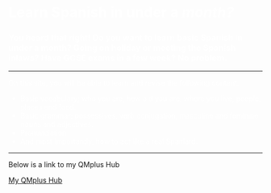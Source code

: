 <font color="white">
  <h1 style="color:white">Learn Spanish in under a <em>month?</em></h1>
<h3 style="color:white"> You heard that right! Do you want to learn basic Spanish in under a month? Going on holiday or meeting the Spanish inlaws? Have GCSE exams in a few week? No problem. </h3>
<hr>

<p style="color:white"> On this site, you will be able to learn and revise the following content. </p> 
<ul style="color:white"> <li> Basic vocabulary; who you are, how old you are, where you live, people, places and food. </li>
<li> Basic grammar; possessives, verb conjugation, masculine and feminine nouns and adjectives. </li> 
<li> Pronunciation </li>
<li> And most importantly, how to act like a real Spaniard. </li></ul> </font>

<hr> 
<p> Below is a link to my QMplus Hub </p>
</div>
<a href="https://hub.qmplus.qmul.ac.uk/view/view.php?profile=ml16168&page=sml209-computers-and-languages-hayley-wheeler"> My QMplus Hub</a>
